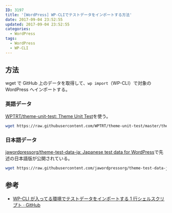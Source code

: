 ```yaml
---
ID: 3197
title: '[WordPress] WP-CLIでテストデータをインポートする方法'
date: 2017-09-04 23:52:55
updated: 2017-09-04 23:52:55
categories:
  - WordPress
tags:
  - WordPress
  - WP-CLI
---
```


<!--more-->

## 方法

wget で GitHub 上のデータを取得して、`wp import`（WP-CLI）で対象の WordPress へインポートする。

### 英語データ

[WPTRT/theme-unit-test: Theme Unit Test](https://github.com/WPTRT/theme-unit-test)を使う。

```bash
wget https://raw.githubusercontent.com/WPTRT/theme-unit-test/master/themeunittestdata.wordpress.xml --no-check-certificate  && wp plugin install wordpress-importer --activate && wp import themeunittestdata.wordpress.xml --authors=create && rm themeunittestdata.wordpress.xml
```

### 日本語データ

[jawordpressorg/theme-test-data-ja: Japanese test data for WordPress](https://github.com/jawordpressorg/theme-test-data-ja)で先述の日本語版が公開されている。

```bash
wget https://raw.githubusercontent.com/jawordpressorg/theme-test-data-ja/master/wordpress-theme-test-date-ja.xml --no-check-certificate  && wp plugin install wordpress-importer --activate && wp import wordpress-theme-test-date-ja.xml --authors=create && rm wordpress-theme-test-date-ja.xml
```

## 参考

- [WP-CLI が入ってる環境でテストデータをインポートする 1 行シェルスクリプト · GitHub](https://gist.github.com/zchee/689114a048e7aeeb2728)
